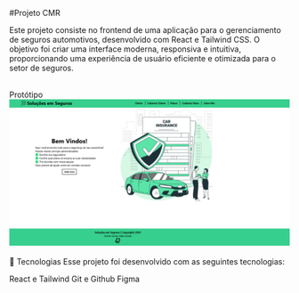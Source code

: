 #Projeto CMR

Este projeto consiste no frontend de uma aplicação para o gerenciamento de seguros automotivos, desenvolvido com React e Tailwind CSS. O objetivo foi criar uma interface moderna, responsiva e intuitiva, proporcionando uma experiência de usuário eficiente e otimizada para o setor de seguros.

<br>
Protótipo
<br>
<img src="./src/assets/prototipo.png"></a>
<br>
<br>
🚀 Tecnologias
Esse projeto foi desenvolvido com as seguintes tecnologias:

React e Tailwind
Git e Github
Figma
<br>
<br>
